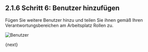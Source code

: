 ## 2.1.6 Schritt 6: Benutzer hinzufügen

Fügen Sie weitere Benutzer hinzu und teilen Sie ihnen gemäß Ihren Verantwortungsbereichen am Arbeitsplatz Rollen zu.

<img alt="Benutzer" class="screenshot"
src="{{docs_base_url}}/assets/img/setup-wizard/step-6.png">

{next}
